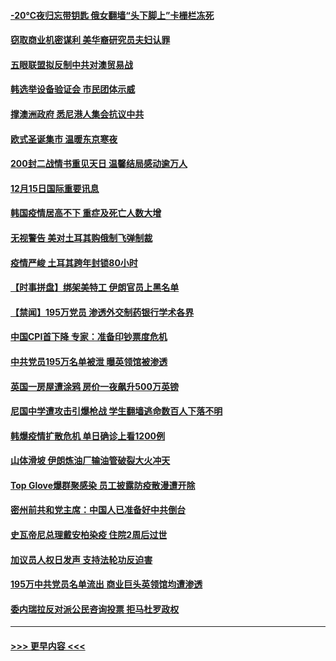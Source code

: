 #### [-20℃夜归忘带钥匙 俄女翻墙“头下脚上”卡栅栏冻死](../pages/prog202/a103010406.md?t=12160302) 
#### [窃取商业机密谋利 美华裔研究员夫妇认罪](../pages/prog202/a103010579.md?t=12160302) 
#### [五眼联盟拟反制中共对澳贸易战](../pages/prog202/a103010574.md?t=12160302) 
#### [韩选举设备验证会 市民团体示威](../pages/prog202/a103010459.md?t=12160302) 
#### [撑澳洲政府 悉尼港人集会抗议中共](../pages/prog202/a103010374.md?t=12160302) 
#### [欧式圣诞集市 温暖东京寒夜](../pages/prog202/a103010316.md?t=12160302) 
#### [200封二战情书重见天日 温馨结局感动逾万人](../pages/prog202/a103010270.md?t=12160302) 
#### [12月15日国际重要讯息](../pages/prog202/a103010305.md?t=12160302) 
#### [韩国疫情居高不下 重症及死亡人数大增](../pages/prog202/a103010218.md?t=12160302) 
#### [无视警告 美对土耳其购俄制飞弹制裁](../pages/prog202/a103010083.md?t=12160302) 
#### [疫情严峻 土耳其跨年封锁80小时](../pages/prog202/a103010060.md?t=12160302) 
#### [【时事拼盘】绑架美特工 伊朗官员上黑名单](../pages/prog202/a103009851.md?t=12160302) 
#### [【禁闻】195万党员 渗透外交制药银行学术各界](../pages/prog202/a103009824.md?t=12160302) 
#### [中国CPI首下降 专家：准备印钞票度危机](../pages/prog202/a103009723.md?t=12160302) 
#### [中共党员195万名单被泄 曝英领馆被渗透](../pages/prog202/a103009668.md?t=12160302) 
#### [英国一房屋遭涂鸦 房价一夜飙升500万英镑](../pages/prog202/a103009484.md?t=12160302) 
#### [尼国中学遭攻击引爆枪战 学生翻墙逃命数百人下落不明](../pages/prog202/a103009493.md?t=12160302) 
#### [韩爆疫情扩散危机 单日确诊上看1200例](../pages/prog202/a103009479.md?t=12160302) 
#### [山体滑坡 伊朗炼油厂输油管破裂大火冲天](../pages/prog202/a103009450.md?t=12160302) 
#### [Top Glove爆群聚感染 员工披露防疫散漫遭开除](../pages/prog202/a103009374.md?t=12160302) 
#### [密州前共和党主席：中国人已准备好中共倒台](../pages/prog202/a103009379.md?t=12160302) 
#### [史瓦帝尼总理戴安柏染疫 住院2周后过世](../pages/prog202/a103009296.md?t=12160302) 
#### [加议员人权日发声 支持法轮功反迫害](../pages/prog202/a103009108.md?t=12160302) 
#### [195万中共党员名单流出 商业巨头英领馆均遭渗透](../pages/prog202/a103009090.md?t=12160302) 
#### [委内瑞拉反对派公民咨询投票 拒马杜罗政权](../pages/prog202/a103009044.md?t=12160302) 

----
#### [ >>> 更早内容 <<< ](../indexes/prog202-earlier.md)
